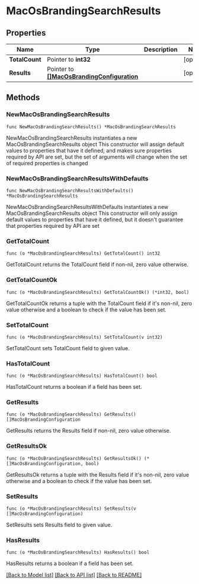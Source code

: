 # MacOsBrandingSearchResults

## Properties

Name | Type | Description | Notes
------------ | ------------- | ------------- | -------------
**TotalCount** | Pointer to **int32** |  | [optional] 
**Results** | Pointer to [**[]MacOsBrandingConfiguration**](MacOsBrandingConfiguration.md) |  | [optional] 

## Methods

### NewMacOsBrandingSearchResults

`func NewMacOsBrandingSearchResults() *MacOsBrandingSearchResults`

NewMacOsBrandingSearchResults instantiates a new MacOsBrandingSearchResults object
This constructor will assign default values to properties that have it defined,
and makes sure properties required by API are set, but the set of arguments
will change when the set of required properties is changed

### NewMacOsBrandingSearchResultsWithDefaults

`func NewMacOsBrandingSearchResultsWithDefaults() *MacOsBrandingSearchResults`

NewMacOsBrandingSearchResultsWithDefaults instantiates a new MacOsBrandingSearchResults object
This constructor will only assign default values to properties that have it defined,
but it doesn't guarantee that properties required by API are set

### GetTotalCount

`func (o *MacOsBrandingSearchResults) GetTotalCount() int32`

GetTotalCount returns the TotalCount field if non-nil, zero value otherwise.

### GetTotalCountOk

`func (o *MacOsBrandingSearchResults) GetTotalCountOk() (*int32, bool)`

GetTotalCountOk returns a tuple with the TotalCount field if it's non-nil, zero value otherwise
and a boolean to check if the value has been set.

### SetTotalCount

`func (o *MacOsBrandingSearchResults) SetTotalCount(v int32)`

SetTotalCount sets TotalCount field to given value.

### HasTotalCount

`func (o *MacOsBrandingSearchResults) HasTotalCount() bool`

HasTotalCount returns a boolean if a field has been set.

### GetResults

`func (o *MacOsBrandingSearchResults) GetResults() []MacOsBrandingConfiguration`

GetResults returns the Results field if non-nil, zero value otherwise.

### GetResultsOk

`func (o *MacOsBrandingSearchResults) GetResultsOk() (*[]MacOsBrandingConfiguration, bool)`

GetResultsOk returns a tuple with the Results field if it's non-nil, zero value otherwise
and a boolean to check if the value has been set.

### SetResults

`func (o *MacOsBrandingSearchResults) SetResults(v []MacOsBrandingConfiguration)`

SetResults sets Results field to given value.

### HasResults

`func (o *MacOsBrandingSearchResults) HasResults() bool`

HasResults returns a boolean if a field has been set.


[[Back to Model list]](../README.md#documentation-for-models) [[Back to API list]](../README.md#documentation-for-api-endpoints) [[Back to README]](../README.md)


